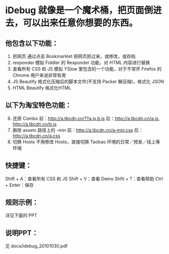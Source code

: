 
iDebug 就像是一个魔术桶，把页面倒进去，可以出来任意你想要的东西。
============================

他包含以下功能：
----------
1) 抓网页
通过点击 Bookmarklet 把网页抓过来，或修改，或存档
2) responder
模拟 Fiddler 的 Responder 功能，对 HTML 内容进行替换
3) 查看所有 CSS 和 JS
模拟 YSlow 里包含的一个功能，对于不常开 Firefox 的 Chrome 用户来说非常有用
4) JS Beautify
格式化压缩后的脚本文件(不支持 Packer 解压缩)，格式化 JSON
5) HTML Beautify
格式化HTML

以下为淘宝特色功能：
----------
6) 还原 Combo
前：http://a.tbcdn.cn/??a.js,b.js
后：http://a.tbcdn.cn/a.js, http://a.tbcdn.cn/b.js
7) 删除 assets 路径上的 -min
前：http://a.tbcdn.cn/a-min.css
后：http://a.tbcdn.cn/a.css
8) 切换 Hosts
不用修改 Hosts，直接切换 Taobao 环境的日常／预发／线上等环境

快捷键：
----------
Shift + A：查看所有 CSS 和 JS
Shift + V：查看 Demo
Shfit + ?：查看帮助
Ctrl + Enter：保存

规则示例：
----------
详见下面的 PPT

说明PPT：
----------
见 docs/idebug_20101030.pdf